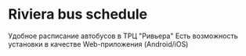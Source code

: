 ﻿# Riviera bus schedule
Удобное расписание автобусов в ТРЦ "Ривьера"
Есть возможность установки в качестве Web-приложения (Android/iOS)